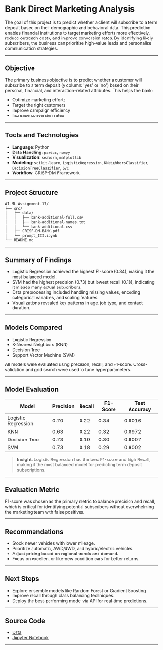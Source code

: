 # Bank Direct Marketing Analysis

The goal of this project is to predict whether a client will subscribe to a term deposit based on their demographic and behavioral data. This prediction enables financial institutions to target marketing efforts more effectively, reduce outreach costs, and improve conversion rates. By identifying likely subscribers, the business can prioritize high-value leads and personalize communication strategies.

---

## Objective

The primary business objective is to predict whether a customer will subscribe to a term deposit (y column: 'yes' or 'no') based on their personal, financial, and interaction-related attributes. This helps the bank:

- Optimize marketing efforts
- Target the right customers
- Improve campaign efficiency
- Increase conversion rates

---

## Tools and Technologies

- **Language**: Python
- **Data Handling**: `pandas`, `numpy`
- **Visualization**: `seaborn`, `matplotlib`
- **Modeling**: `scikit-learn`, `LogisticRegression`, `KNeighborsClassifier`, `DecisionTreeClassifier`, `SVC`
- **Workflow**: CRISP-DM Framework

---

## Project Structure
```bash
AI-ML-Assignment-17/
├── src/
│   ├── data/
│   │   ├── bank-additional-full.csv
│   │   ├── bank-additional-names.txt
│   │   └── bank-additional.csv
│   ├── CRISP-DM-BANK.pdf
│   └── prompt_III.ipynb
└── README.md
```

---

## Summary of Findings

- Logistic Regression achieved the highest F1-score (0.34), making it the most balanced model.
- SVM had the highest precision (0.73) but lowest recall (0.18), indicating it misses many actual subscribers.
- Data preprocessing included handling missing values, encoding categorical variables, and scaling features.
- Visualizations revealed key patterns in age, job type, and contact duration.

---

## Models Compared

- Logistic Regression
- K-Nearest Neighbors (KNN)
- Decision Tree
- Support Vector Machine (SVM)

All models were evaluated using precision, recall, and F1-score. Cross-validation and grid search were used to tune hyperparameters.

---

## Model Evaluation

| Model               | Precision | Recall | F1-Score | Test Accuracy  |
|---------------------|-----------|--------|----------|----------------|
| Logistic Regression | 0.70      | 0.22   | 0.34     | 0.9016         |
| KNN                 | 0.63      | 0.22   | 0.32     | 0.8972         |
| Decision Tree       | 0.73      | 0.19   | 0.30     | 0.9007         |
| SVM                 | 0.73      | 0.18   | 0.29     | 0.9002         |

> **Insight**: Logistic Regression had the best F1-score and high Recall, making it the most balanced model for predicting term deposit subscriptions.

---

## Evaluation Metric

F1-score was chosen as the primary metric to balance precision and recall, which is critical for identifying potential subscribers without overwhelming the marketing team with false positives.

---

## Recommendations

- Stock newer vehicles with lower mileage.
- Prioritize automatic, AWD/4WD, and hybrid/electric vehicles.
- Adjust pricing based on regional trends and demand.
- Focus on excellent or like-new condition cars for better returns.

---

## Next Steps

- Explore ensemble models like Random Forest or Gradient Boosting
- Improve recall through class balancing techniques.
- Deploy the best-performing model via API for real-time predictions.

---

## Source Code
- [Data](https://github.com/kloudingenuity/AI-ML-Assignment-17/blob/main/src/data/bank-additional-full.csv)
- [Jupyter Notebook](https://github.com/kloudingenuity/AI-ML-Assignment-17/blob/main/src/prompt_III.ipynb)

--- 
